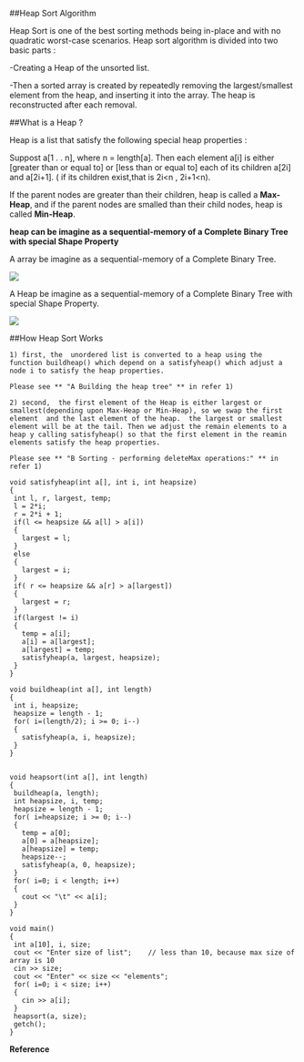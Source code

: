 
##Heap Sort Algorithm

Heap Sort is one of the best sorting methods being in-place and with no quadratic worst-case scenarios. Heap sort algorithm is divided into two basic parts :

-Creating a Heap of the unsorted list.

-Then a sorted array is created by repeatedly removing the largest/smallest element from the heap, and inserting it into the array. The heap is reconstructed after each removal.

##What is a Heap ?

Heap is a list that satisfy the following special heap properties :

  Suppost a[1 . . n], where n = length[a].  Then each element a[i] is either [greater than or equal to] or [less than or equal to] each of its children a[2i] and a[2i\+1].  ( if its children  exist,that is  2i<n , 2i+1<n). 

If the parent nodes are greater than their children, heap is called a **Max-Heap**, and if the parent nodes are smalled than their child nodes, heap is called **Min-Heap**.

**heap can be imagine as a sequential-memory of a Complete Binary Tree with special Shape Property**

   A array  be imagine as a sequential-memory of a Complete Binary Tree.

   ![](http://faculty.simpson.edu/lydia.sinapova/www/cmsc250/LN250_Weiss/L13ex-Fig01.jpg)

   A Heap be imagine as a sequential-memory of a Complete Binary Tree with special Shape Property.

   ![](http://faculty.simpson.edu/lydia.sinapova/www/cmsc250/LN250_Weiss/L13ex-Fig07.jpg)

##How Heap Sort Works

    1) first, the  unordered list is converted to a heap using the function buildheap() which depend on a satisfyheap() which adjust a node i to satisfy the heap properties.

    Please see ** "A Building the heap tree" ** in refer 1)

    2) second,  the first element of the Heap is either largest or smallest(depending upon Max-Heap or Min-Heap), so we swap the first element  and the last element of the heap.  the largest or smallest element will be at the tail. Then we adjust the remain elements to a heap y calling satisfyheap() so that the first element in the reamin elements satisfy the heap properties.

    Please see ** "B Sorting - performing deleteMax operations:" ** in refer 1)



 ```
void satisfyheap(int a[], int i, int heapsize)
{
  int l, r, largest, temp;
  l = 2*i;
  r = 2*i + 1;
  if(l <= heapsize && a[l] > a[i])
  {
    largest = l;
  }
  else
  {
    largest = i;
  }
  if( r <= heapsize && a[r] > a[largest])
  {
    largest = r;
  }
  if(largest != i)
  {
    temp = a[i];
    a[i] = a[largest];
    a[largest] = temp;
    satisfyheap(a, largest, heapsize);
  }
}

void buildheap(int a[], int length)
{
  int i, heapsize;
  heapsize = length - 1;
  for( i=(length/2); i >= 0; i--)
  {
    satisfyheap(a, i, heapsize);
  } 
}


void heapsort(int a[], int length)
{
  buildheap(a, length);
  int heapsize, i, temp;
  heapsize = length - 1;
  for( i=heapsize; i >= 0; i--)
  {
    temp = a[0];
    a[0] = a[heapsize];
    a[heapsize] = temp;
    heapsize--;
    satisfyheap(a, 0, heapsize);
  }
  for( i=0; i < length; i++)
  {
    cout << "\t" << a[i];
  }
}

void main()
{
  int a[10], i, size;
  cout << "Enter size of list";    // less than 10, because max size of array is 10
  cin >> size;
  cout << "Enter" << size << "elements";
  for( i=0; i < size; i++)
  {
    cin >> a[i];
  }
  heapsort(a, size);
  getch();
}

```



**Reference**

[](http://faculty.simpson.edu/lydia.sinapova/www/cmsc250/LN250_Weiss/L13-HeapSortEx.htm)

[](http://www.studytonight.com/data-structures/heap-sort)

[](https://www.cs.usfca.edu/~galles/visualization/HeapSort.html)  

